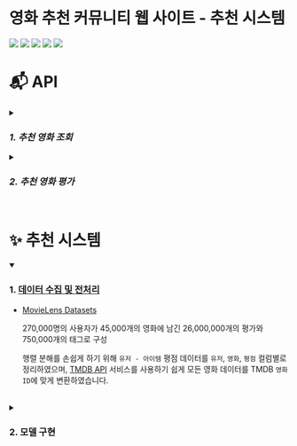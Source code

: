 # 영화 추천 커뮤니티 웹 사이트 - 추천 시스템

<img src="https://img.shields.io/badge/Python-3.8-3776AB?style=flat&logo=Python&logoColor=white"/> <img src="https://img.shields.io/badge/FastAPI-0.81.0-009688?style=flat&logo=FastAPI&logoColor=white"/> <img src="https://img.shields.io/badge/NumPy-1.23.2-013243?style=flat&logo=NumPy&logoColor=white"/> <img src="https://img.shields.io/badge/pandas-1.4.3-150458?style=flat&logo=pandas&logoColor=white"/> <img src="https://img.shields.io/badge/scikit--surprise-1.1.2-a4bdd0"/>

# 📬 API

<details>
<summary>

### *1. 추천 영화 조회*

</summary>

## 유저별 추천 영화 목록 조회
> 추천 알고리즘을 이용한 유저별 맞춤 영화 목록을 조회합니다.

</br>

- **URL**

	**/recommendation/:shortId**

- **Method**

	`GET`

- **URL Params**

	Required:
	
	`shortId=[String]`

- **Data Params**

	None

- **Success Response**
	- Code: 200

	-	Content:
	
		```json
		{
		  "recommendList": [
		    { 
		      "movieId": 9909,
		      "star": 4.7
		    },
		    { 
		      "movieId": 11360,
		      "star": 4.3
		    },
		    { 
		      "movieId": 819,
		      "star": 4.1
		    }
          ]
        }
		```

- **Error Response**
	- Code: 404 NOT FOUND

	- Content:

		```json
		{
		  "fail": "추천 영화 목록 조회에 실패했습니다." 
		}
		```

</details>

<details>
<summary>

### *2. 추천 영화 평가*

</summary>

## 평가할 영화 조회
> 평가할 영화 정보를 랜덤으로 조회합니다.

</br>

- **URL**

	**/eval/:movieCount**

- **Method**

	`GET`

- **URL Params**

	Required:
	
	`movieCount=[Integer]`

- **Data Params**

	None

- **Success Response**
	- Code: 200

	-	Content:
	
		```json
		{
		  "movieNum": 3,
		  "result": [
		    { 
		      "movieId": 5418
		    },
		    { 
		      "movieId": 1307 
		    },
		    { 
		      "movieId": 1221
		    }
          ]
        }
		```

- **Error Response**
	- Code: 404 NOT FOUND

	- Content:

		```json
		{
		  "fail": "평가 영화 정보 조회에 실패했습니다." 
		}
		```

</br>

## 평가한 영화 등록
> 평가한 영화 정보를 등록합니다.

</br>

- **URL**

	**/eval**

- **Method**

	`POST`

- **URL Params**

	None

- **Data Params**

	Required:

    `shortId=[String]`

    `movieId=[Integer]`

    `star=[Double]`

- **Success Response**
	- Code: 200

	-	Content:
	
		```json
		{
		  "shortId": "123abc",
		  "result": [
		    { 
		      "movieId": 37550,
		      "star": 2
		    },
		    { 
		      "movieId": 862,
		      "star": 3.5
		    },
		    { 
		      "movieId": 3525,
		      "star": 0.5
		    }
          ]
        }
		```

- **Error Response**
	- Code: 401 UNAUTHORIZED

	- Content:

		```json
		{
		  "fail": "유저 정보를 찾을 수 없습니다." 
		}
		```

</details>

</br>

# ✨ 추천 시스템

<details open>
<summary>

### 1. [데이터 수집 및 전처리](https://github.com/AIHub-Cinemaster/movie-csv-preprocess#%EC%B6%94%EC%B2%9C-%EC%8B%9C%EC%8A%A4%ED%85%9C-%EB%8D%B0%EC%9D%B4%ED%84%B0-%EC%A0%84%EC%B2%98%EB%A6%AC)

</summary>

- [MovieLens Datasets](https://grouplens.org/datasets/movielens/)

    270,000명의 사용자가 45,000개의 영화에 남긴 26,000,000개의 평가와 750,000개의 태그로 구성

    행렬 분해를 손쉽게 하기 위해 `유저 - 아이템` 평점 데이터를 `유저`, `영화`, `평점` 컬럼별로 정리하였으며, [TMDB API](https://developers.themoviedb.org/3/getting-started) 서비스를 사용하기 쉽게 모든 영화 데이터를 TMDB `영화 ID`에 맞게 변환하였습니다.
    
</details>

</br>

<details>
<summary>

### 2. 모델 구현

</summary>

![7](https://user-images.githubusercontent.com/70932170/191605417-fd995f49-98f3-4dbf-bcce-b8350dd5715b.png)

추천 알고리즘은 크게 두 가지로 볼 수 있습니다.

콘텐츠 기반 필터링(Content Based Filtering)과 협업 필터링(Collaborative Filtering)입니다.

콘텐츠 기반 필터링은 특정 컨텐츠를 기준으로 비슷한 컨텐츠를 추천해줍니다.

예를 들어, `유저`가 특정 `영화`를 좋아한다면 그것과 비슷한 `영화`를 추천해주는 방식입니다.

이 방식은 몇 가지 단점이 존재하는데, `유저`가 좋아하는 특정 `영화`와 유사한 `영화`만 추천해줄 수 있습니다.

즉, `유저`의 취향을 고려하지 않은, `영화` 장르 전반에 걸친 추천이 아닌 획일화된 추천을 할 우려가 있습니다.

따라서, 우리 팀은 `유저`의 취향을 고려하여 추천해줄 수 있는 협업 필터링 방식을 사용하기로 했으며 그 중 잠재 요인 협업 필터링을 채택했습니다.

협업 필터링 방식은 다른 `유저`의 데이터를 기반으로 추천을 해주는 방식입니다.


![8](https://user-images.githubusercontent.com/70932170/191605679-96dfb984-e200-498b-bc9f-0898ae5a19ef.png)
[출처](https://medium.com/@cfpinela/recommender-systems-user-based-and-item-based-collaborative-filtering-5d5f375a127f)

협업 필터링 방식은 최근접 이웃과 잠재요인으로 나뉘는데, 최근접 이웃 방식은 `유저`를 기준으로 `유저`간 선호도를 바탕으로 추천해주는 방식과 `아이템`을 기준으로 `아이템`간의 연관성을 측정하여 추천해주는 방식이 있습니다.

![9](https://user-images.githubusercontent.com/70932170/191606342-d701f065-5476-44ea-98b0-a968ead150fa.png)
[출처](https://www.kaggle.com/code/ibtesama/getting-started-with-a-movie-recommendation-system/notebook)

잠재요인 방식은 `유저`와 `아이템`에 대한 `평점` 행렬에 숨겨져 있는 잠재적 요인을 추출하여 추천해주는 방식입니다.

우리는 `유저`와 `아이템 평점`이라는 대규모 다차원 행렬을 SVD라는 차원 축소 기법으로 행렬 분해하여 잠재 요인을 추출했습니다.

![10](https://user-images.githubusercontent.com/70932170/191607013-914b397f-4400-416f-b767-22f878d3ea4f.png)
[출처](https://www.sallys.space/blog/2018/05/16/intro-to-resys/)


잠재 요인 방법은 하나의 최적화 문제라고 볼 수도 있습니다.

`유저`에 대해서 특정 `아이템`에 대한 `평점`을 얼마나 잘 예측하는지를 봐야하기 때문입니다.

이 때문에, RMSE(Root Mean Square Error)를 통해 정확도를 측정하였습니다.

RMSE가 낮을수록 좋은 성능을 보여주는데, 위 수식에서 $\hat{X}$에 대한 RMSE를 낮추는 것이 핵심입니다. 

$\hat{X}$는 Utility Matrix, ${U}$는 Left Singular Matrix로 `유저`와 잠재 요인간의 관계를 나타내고, ${S}$는 Diagonal Matrix로 각 잠재 요인의 중요도를 나타내고, $V^T$는 Right Singular Matrix로 `아이템`과 잠재 행렬 간의 유사도를 나타냅니다.

이러한 행렬 분해로 추출되는 잠재 요인은 영화가 가지는 장르별 특성 선호드 등이 될 수 있습니다.

SVD는 Utility Matrix에서 잠재 요인을 추출하면서 행렬의 차원을 축소시키고, `유저`와 `아이템` 각각을 ${r}$차원을 가진 잠재 공간으로 옮깁니다.

이렇게 `유저`와 `아이템`을 직접적으로 비교하여 둘의 관계를 예측합니다.

</details>
